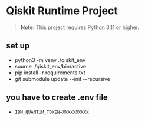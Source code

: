 # Qiskit Runtime Project
> **Note:** This project requires Python 3.11 or higher.

## set up
- python3 -m venv ./qiskit_env
- source ./qiskit_env/bin/active
- pip install -r requirements.txt
- git submodule update --init --recursive

## you have to create .env file
- `IBM_QUANTUM_TOKEN=XXXXXXXXXX`
